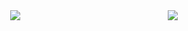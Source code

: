<div style="display: flex; justify-content: space-around;">
<!--     <a href="https://github.com/jiisuniui/github-readme-stats">
        <img src="https://github-readme-stats.vercel.app/api?username=jiisuniui" />
    </a>
    <a href="https://github.com/jiisuniui/github-readme-stats">
        <img src="https://github-readme-stats.vercel.app/api/top-langs/?username=jiisuniui" />
    </a>
 -->

<!--[![Anurag's GitHub stats](https://github-readme-stats-git-masterorgs-github-readme-stats-team.vercel.app/api?username=jiisuniui&include_orgs=true&role=OWNER,ORGANIZATION_MEMBER,COLLABORATOR)](https://github.com/jiisuniui/github-readme-stats)

[![Top Langs](https://github-readme-stats-git-masterorgs-github-readme-stats-team.vercel.app/api/top-langs/?username=jiisuniui&include_orgs=true&role=OWNER,ORGANIZATION_MEMBER,COLLABORATOR)](https://github.com/jiisuniui/github-readme-stats)
 -->

<a href="https://github.com/jiisuniui/github-readme-stats">
    <img src="https://github-readme-stats-one-bice.vercel.app/api?username=jiisuniui&show_icons=true&include_all_commits=true&count_private=true&role=OWNER,ORGANIZATION_MEMBER,COLLABORATOR" />
</a>
<a href="https://github.com/jiisuniui/github-readme-stats">
    <img src="https://github-readme-stats.vercel.app/api/top-langs/?username=jiisuniui&show_icons=true&include_all_commits=true&count_private=true&role=OWNER,ORGANIZATION_MEMBER,COLLABORATOR" />
</a>

</div>

<!--
**jiisuniui/jiisuniui** is a ✨ _special_ ✨ repository because its `README.md` (this file) appears on your GitHub profile.

Here are some ideas to get you started:

- 🔭 I’m currently working on ...
- 🌱 I’m currently learning ...
- 👯 I’m looking to collaborate on ...
- 🤔 I’m looking for help with ...
- 💬 Ask me about ...
- 📫 How to reach me: ...
- 😄 Pronouns: ...
- ⚡ Fun fact: ...
-->
